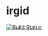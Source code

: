 irgid
=====

[![Build Status](https://travis-ci.org/SevenLines/django-irgid.svg?branch=master)](https://travis-ci.org/SevenLines/django-irgid)